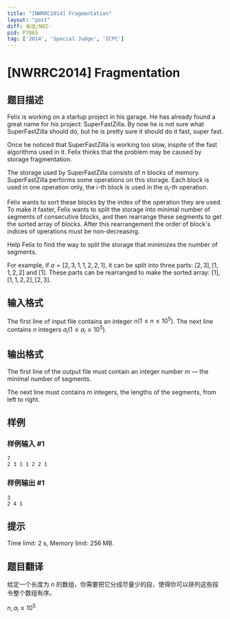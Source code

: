 ```yaml
---
title: "[NWRRC2014] Fragmentation"
layout: "post"
diff: 省选/NOI-
pid: P7065
tag: ['2014', 'Special Judge', 'ICPC']
---
```

# [NWRRC2014] Fragmentation
## 题目描述



Felix is working on a startup project in his garage. He has already found a great name for his project: SuperFastZilla. By now he is not sure what SuperFastZilla should do, but he is pretty sure it should do it fast, super fast.

Once he noticed that SuperFastZilla is working too slow, inspite of the fast algorithms used in it. Felix thinks that the problem may be caused by storage fragmentation.

The storage used by SuperFastZilla consists of $n$ blocks of memory. SuperFastZilla performs some operations on this storage. Each block is used in one operation only, the i-th block is used in the $a_{i}$-th operation.

Felix wants to sort these blocks by the index of the operation they are used. To make it faster, Felix wants to split the storage into minimal number of segments of consecutive blocks, and then rearrange these segments to get the sorted array of blocks. After this rearrangement the order of block's indices of operations must be non-decreasing.

Help Felix to find the way to split the storage that minimizes the number of segments.

For example, if $a = [2 , 3 , 1 , 1 , 2 , 2 , 1],$ it can be split into three parts: $[2 , 3], [1 , 1 , 2 , 2]$ and $[1].$ These parts can be rearranged to make the sorted array: $[1], [1 , 1 , 2 , 2], [2 , 3].$


## 输入格式



The first line of input file contains an integer $n (1 \le n \le 10^{5}).$ The next line contains $n$ integers $a_{i} (1 \le a_{i} \le 10^{5}).$


## 输出格式



The first line of the output file must contain an integer number $m$ — the minimal number of segments.

The next line must contains $m$ integers, the lengths of the segments, from left to right.


## 样例

### 样例输入 #1
```
7
2 3 1 1 2 2 1

```
### 样例输出 #1
```
3
2 4 1

```
## 提示

Time limit: 2 s, Memory limit: 256 MB. 


## 题目翻译

给定一个长度为 $n$ 的数组，你需要把它分成尽量少的段，使得你可以排列这些段令整个数组有序。


$n,a_i \le 10^5$
